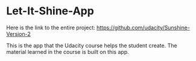 # Let-It-Shine-App

Here is the link to the entire project: https://github.com/udacity/Sunshine-Version-2

This is the app that the Udacity course helps the student create. The material learned in the course is built on this app.
